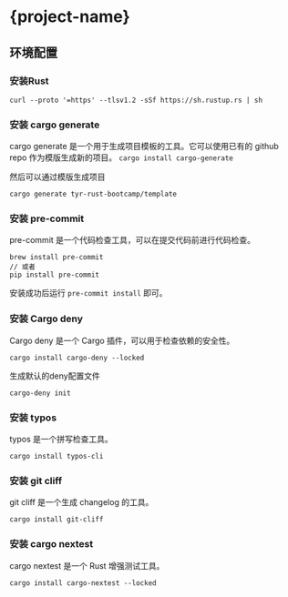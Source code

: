 # {project-name}

## 环境配置

### 安装Rust

```curl --proto '=https' --tlsv1.2 -sSf https://sh.rustup.rs | sh```

### 安装 cargo generate

cargo generate 是一个用于生成项目模板的工具。它可以使用已有的 github repo 作为模版生成新的项目。
```cargo install cargo-generate```

然后可以通过模版生成项目

```cargo generate tyr-rust-bootcamp/template```

### 安装 pre-commit

pre-commit 是一个代码检查工具，可以在提交代码前进行代码检查。

```
brew install pre-commit
// 或者
pip install pre-commit
```

安装成功后运行 `pre-commit install` 即可。

### 安装 Cargo deny

Cargo deny 是一个 Cargo 插件，可以用于检查依赖的安全性。

```cargo install cargo-deny --locked```

生成默认的deny配置文件

```cargo-deny init```

### 安装 typos

typos 是一个拼写检查工具。

```cargo install typos-cli```

### 安装 git cliff

git cliff 是一个生成 changelog 的工具。

```cargo install git-cliff```

### 安装 cargo nextest

cargo nextest 是一个 Rust 增强测试工具。

```cargo install cargo-nextest --locked```
